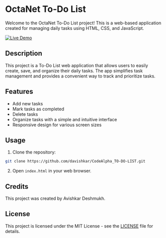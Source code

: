 # OctaNet To-Do List

Welcome to the OctaNet To-Do List project! This is a web-based application created for managing daily tasks using HTML, CSS, and JavaScript. 

[![Live Demo](https://img.shields.io/badge/Live-Demo-brightgreen?style=for-the-badge&logo=livechat)](https://davishkar.github.io/CodeAlpha_TO-DO-LIST/)

## Description

This project is a To-Do List web application that allows users to easily create, save, and organize their daily tasks. The app simplifies task management and provides a convenient way to track and prioritize tasks.

## Features

- Add new tasks
- Mark tasks as completed
- Delete tasks
- Organize tasks with a simple and intuitive interface
- Responsive design for various screen sizes

## Usage

1. Clone the repository:

```bash
git clone https://github.com/davishkar/CodeAlpha_TO-DO-LIST.git
```

2. Open `index.html` in your web browser.

## Credits

This project was created by Avishkar Deshmukh.

## License

This project is licensed under the MIT License - see the [LICENSE](LICENSE) file for details.
